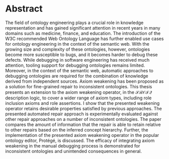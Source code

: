 # Abstract

The field of ontology engineering plays a crucial role in knowledge representation and has gained significant attention in recent years in many domains such as medicine, finance, and education. The introduction of the W3C recommended Web Ontology Language has further enabled use cases for ontology engineering in the context of the semantic web. With the growing size and complexity of these ontologies, however, ontologies become more susceptible to bugs, and it becomes harder to debug these defects. While debugging in software engineering has received much attention, tooling support for debugging ontologies remains limited. Moreover, in the context of the semantic web, automatic approaches to debugging ontologies are required for the combination of knowledge derived from independent sources. Axiom weakening has been proposed as a solution for fine-grained repair to inconsistent ontologies. This thesis presents an extension to the axiom weakening operator, in the $\mathcal{SROIQ}$ description logic, to cover a wider range of axiom types, including role inclusion axioms and role assertions. I show that the presented weakening operator retains desirable properties satisfied by previous approaches. The presented automated repair approach is experimentally evaluated against other repair approaches on a number of inconsistent ontologies. The paper compares the amount of information that the repair is able to retain relative to other repairs based on the inferred concept hierarchy. Further, the implementation of the presented axiom weakening operator in the popular ontology editor, Protégé, is discussed. The efficacy of integrating axiom weakening in the manual debugging process is demonstrated for inconsistent ontologies and unintended consequences in general.
